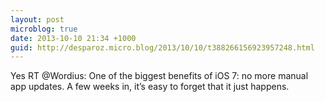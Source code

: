 ```yaml
---
layout: post
microblog: true
date: 2013-10-10 21:34 +1000
guid: http://desparoz.micro.blog/2013/10/10/t388266156923957248.html
---
```

Yes RT @Wordius: One of the biggest benefits of iOS 7: no more manual app updates. A few weeks in, it’s easy to forget that it just happens.

